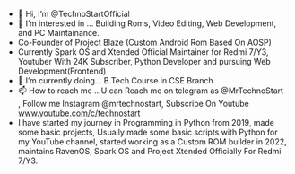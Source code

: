 - 👋 Hi, I’m @TechnoStartOfficial
- 👀 I’m interested in ... Building Roms, Video Editing, Web Development, and PC Maintainance.
- Co-Founder of Project Blaze (Custom Android Rom Based On AOSP)
- Currently Spark OS and Xtended Official Maintainer for Redmi 7/Y3, Youtuber With 24K Subscriber, Python Developer and pursuing Web Development(Frontend)
- 🌱 I’m currently doing... B.Tech Course in CSE Branch
- 📫 How to reach me ...U can Reach me on telegram as @MrTechnoStart , Follow me Instagram @mrtechnostart, Subscribe On Youtube www.youtube.com/c/technostart
- I have started my journey in Programming in Python from 2019, made some basic projects, Usually made some basic scripts with Python for my YouTube channel, started working as a Custom ROM builder in 2022, maintains RavenOS, Spark OS and Project Xtended Officially For Redmi 7/Y3.
<!---
TechnoStartOfficial/TechnoStartOfficial is a ✨ special ✨ repository because its `README.md` (this file) appears on your GitHub profile.
You can click the Preview link to take a look at your changes.
--->
